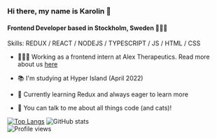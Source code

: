 ### Hi there, my name is Karolin 👋 
####  Frontend Developer based in Stockholm, Sweden 👩🏼‍💻

Skills: REDUX / REACT / NODEJS / TYPESCRIPT / JS / HTML / CSS

- 👩🏼‍💻 Working as a frontend intern at Alex Therapeutics. Read more about us [here](https://alextherapeutics.com/)

- 📚 I'm studying at Hyper Island (April 2022)

- 🌱 Currently learning Redux and always eager to learn more

- 💬 You can talk to me about all things code (and cats)!  


<!--[<img src='https://cdn.jsdelivr.net/npm/simple-icons@3.0.1/icons/github.svg' alt='github' height='40' fill='#fff'>](https://github.com/karolinfrennert)  [<img src='https://cdn.jsdelivr.net/npm/simple-icons@3.0.1/icons/linkedin.svg' alt='linkedin' height='40'>](https://www.linkedin.com/in/karolinfrennert/)  [<img src='https://cdn.jsdelivr.net/npm/simple-icons@3.0.1/icons/icloud.svg' alt='website' height='40'>](https://portfolio.frennert.com) --> 

[![Top Langs](https://github-readme-stats.vercel.app/api/top-langs/?username=karolinfrennert)](https://github.com/anuraghazra/github-readme-stats) ![GitHub stats](https://github-readme-stats.vercel.app/api?username=karolinfrennert&show_icons=true)  
![Profile views](https://gpvc.arturio.dev/karolinfrennert)  

